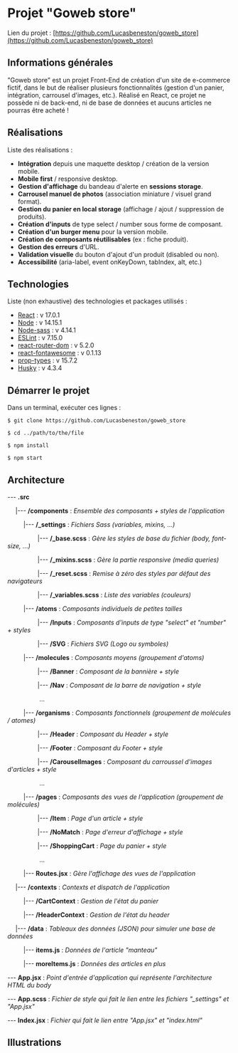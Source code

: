# Projet "Goweb store"

Lien du projet : [https://github.com/Lucasbeneston/goweb_store](https://github.com/Lucasbeneston/goweb_store)

## Informations générales

"Goweb store" est un projet Front-End de création d'un site de e-commerce fictif, dans le but de réaliser plusieurs fonctionnalités (gestion d'un panier, intégration, carrousel d'images, etc.). Réalisé en React, ce projet ne possède ni de back-end, ni de base de données et aucuns articles ne pourras être acheté !

## Réalisations

Liste des réalisations :

- **Intégration** depuis une maquette desktop / création de la version mobile.
- **Mobile first** / responsive desktop.
- **Gestion d'affichage** du bandeau d'alerte en **sessions storage**.
- **Carrousel manuel de photos** (association miniature / visuel grand format).
- **Gestion du panier en local storage** (affichage / ajout / suppression de produits).
- **Création d'inputs** de type select / number sous forme de composant.
- **Création d'un burger menu** pour la version mobile.
- **Création de composants réutilisables** (ex : fiche produit).
- **Gestion des erreurs** d'URL.
- **Validation visuelle** du bouton d'ajout d'un produit (disabled ou non).
- **Accessibilité** (aria-label, event onKeyDown, tabIndex, alt, etc.)

## Technologies

Liste (non exhaustive) des technologies et packages utilisés :

- [React](https://www.npmjs.com/package/react) : v 17.0.1
- [Node](https://nodejs.org/en/) : v 14.15.1
- [Node-sass](https://www.npmjs.com/package/node-sass) : v 4.14.1
- [ESLint](https://www.npmjs.com/package/eslint) : v 7.15.0
- [react-router-dom](https://www.npmjs.com/package/react-router-dom) : v 5.2.0
- [react-fontawesome](https://www.npmjs.com/package/@fortawesome/react-fontawesome) : v 0.1.13
- [prop-types](https://www.npmjs.com/package/prop-types) : v 15.7.2
- [Husky](https://www.npmjs.com/package/husky) : v 4.3.4

## Démarrer le projet

Dans un terminal, exécuter ces lignes :

`$ git clone https://github.com/Lucasbeneston/goweb_store`

`$ cd ../path/to/the/file`

`$ npm install`

`$ npm start`

## Architecture

--- **.src**

&emsp; |--- **/components** : _Ensemble des composants + styles de l'application_

&emsp; &emsp; |--- **/\_settings** : _Fichiers Sass (variables, mixins, ...)_

&emsp; &emsp; &emsp; &emsp;|--- **/\_base.scss** : _Gère les styles de base du fichier (body, font-size, ...)_

&emsp; &emsp; &emsp; &emsp;|--- **/\_mixins.scss** : _Gère la partie responsive (media queries)_

&emsp; &emsp; &emsp; &emsp;|--- **/\_reset.scss** : _Remise à zéro des styles par défaut des navigateurs_

&emsp; &emsp; &emsp; &emsp;|--- **/\_variables.scss** : _Liste des variables (couleurs)_

&emsp; &emsp; |--- **/atoms** : _Composants individuels de petites tailles_

&emsp; &emsp; &emsp; &emsp;|--- **/Inputs** : _Composants d'inputs de type "select" et "number" + styles_

&emsp; &emsp; &emsp; &emsp;|--- **/SVG** : _Fichiers SVG (Logo ou symboles)_

&emsp; &emsp; |--- **/molecules** : _Composants moyens (groupement d'atoms)_

&emsp; &emsp; &emsp; &emsp;|--- **/Banner** : _Composant de la bannière + style_

&emsp; &emsp; &emsp; &emsp;|--- **/Nav** : _Composant de la barre de navigation + style_

&emsp; &emsp; &emsp; &emsp; ...

&emsp; &emsp; |--- **/organisms** : _Composants fonctionnels (groupement de molécules / atomes)_

&emsp; &emsp; &emsp; &emsp;|--- **/Header** : _Composant du Header + style_

&emsp; &emsp; &emsp; &emsp;|--- **/Footer** : _Composant du Footer + style_

&emsp; &emsp; &emsp; &emsp;|--- **/CarouselImages** : _Composant du carroussel d'images d'articles + style_

&emsp; &emsp; &emsp; &emsp; ...

&emsp; &emsp; |--- **/pages** : _Composants des vues de l'application (groupement de molécules)_

&emsp; &emsp; &emsp; &emsp;|--- **/Item** : _Page d'un article + style_

&emsp; &emsp; &emsp; &emsp;|--- **/NoMatch** : _Page d'erreur d'affichage + style_

&emsp; &emsp; &emsp; &emsp;|--- **/ShoppingCart** : _Page du panier + style_

&emsp; &emsp; &emsp; &emsp; ...

&emsp; &emsp; |--- **Routes.jsx** : _Gère l'affichage des vues de l'application_

&emsp; |--- **/contexts** : _Contexts et dispatch de l'application_

&emsp; &emsp; |--- **/CartContext** : _Gestion de l'état du panier_

&emsp; &emsp; |--- **/HeaderContext** : _Gestion de l'état du header_

&emsp; |--- **/data** : _Tableaux des données (JSON) pour simuler une base de données_

&emsp; &emsp; |--- **items.js** : _Données de l'article "manteau"_

&emsp; &emsp; |--- **moreItems.js** : _Données des articles en plus_

--- **App.jsx** : _Point d'entrée d'application qui représente l'architecture HTML du body_

--- **App.scss** : _Fichier de style qui fait le lien entre les fichiers "\_settings" et "App.jsx"_

--- **Index.jsx** : _Fichier qui fait le lien entre "App.jsx" et "index.html"_

## Illustrations
